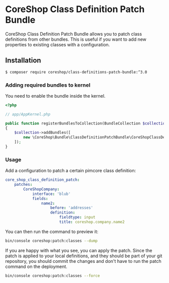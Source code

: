 # CoreShop Class Definition Patch Bundle

CoreShop Class Definition Patch Bundle allows you to patch class definitions from other bundles. This is useful if you want to add new properties to existing classes with a configuration.

## Installation
```bash
$ composer require coreshop/class-definitions-patch-bundle:^3.0
```

### Adding required bundles to kernel
You need to enable the bundle inside the kernel.

```php
<?php

// app/AppKernel.php

public function registerBundlesToCollection(BundleCollection $collection)
{
    $collection->addBundles([
        new \CoreShop\Bundle\ClassDefinitionPatchBundle\CoreShopClassDefinitionPatchBundle(),
    ]);
}
```

### Usage

Add a configuration to patch a certain pimcore class definition:

```yaml
core_shop_class_definition_patch:
    patches:
        CoreShopCompany:
            interface: 'blub'
            fields:
                name2:
                    before: 'addresses'
                    definition:
                        fieldtype: input
                        title: coreshop.company.name2
```

You can then run the command to preview it:

```bash
bin/console coreshop:patch:classes --dump
```



If you are happy with what you see, you can apply the patch. Since the patch is applied to your local definitions, and they should be part of your git repository, you should commit the changes and don't have to run the patch command on the deployment.

```bash
bin/console coreshop:patch:classes --force
```